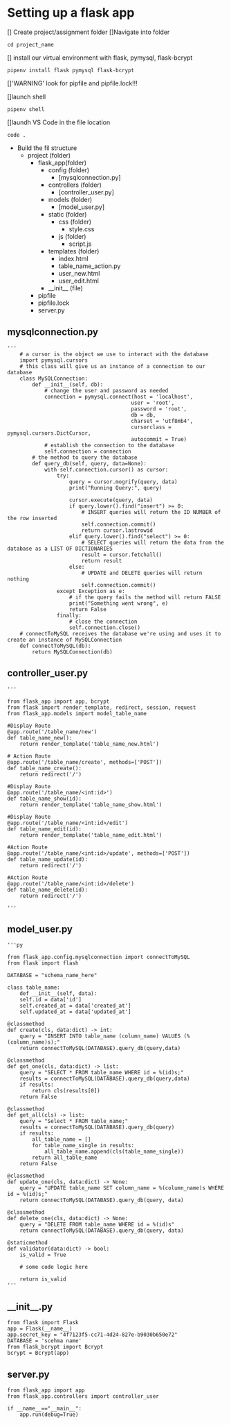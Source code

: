 

# Setting up a flask app
[] Create project/assignment folder
[]Navigate into folder

    cd project_name


[] install our virtual environment with flask, pymysql, flask-bcrypt


    pipenv install flask pymysql flask-bcrypt


[]'WARNING' look for pipfile and pipfile.lock!!!

[]launch shell

    pipenv shell

[]laundh VS Code in the file location

    code .

- Build the fil structure
    - project (folder)
        - flask_app(folder)
            - config (folder)
                - [mysqlconnection.py]
            - controllers (folder)
                - [controller_user.py]
            - models (folder)
                - [model_user.py]
            - static (folder)
                - css (folder)
                    - style.css
                - js (folder)
                    - script.js
            - templates (folder)
                - index.html
                - table_name_action.py
                - user_new.html
                - user_edit.html
            - \_\_init__ (file)
        - pipfile
        - pipfile.lock
        - server.py


## mysqlconnection.py
    '''
        # a cursor is the object we use to interact with the database
        import pymysql.cursors
        # this class will give us an instance of a connection to our database
        class MySQLConnection:
            def __init__(self, db):
                # change the user and password as needed
                connection = pymysql.connect(host = 'localhost',
                                            user = 'root', 
                                            password = 'root', 
                                            db = db,
                                            charset = 'utf8mb4',
                                            cursorclass = pymysql.cursors.DictCursor,
                                            autocommit = True)
                # establish the connection to the database
                self.connection = connection
            # the method to query the database
            def query_db(self, query, data=None):
                with self.connection.cursor() as cursor:
                    try:
                        query = cursor.mogrify(query, data)
                        print("Running Query:", query)
            
                        cursor.execute(query, data)
                        if query.lower().find("insert") >= 0:
                            # INSERT queries will return the ID NUMBER of the row inserted
                            self.connection.commit()
                            return cursor.lastrowid
                        elif query.lower().find("select") >= 0:
                            # SELECT queries will return the data from the database as a LIST OF DICTIONARIES
                            result = cursor.fetchall()
                            return result
                        else:
                            # UPDATE and DELETE queries will return nothing
                            self.connection.commit()
                    except Exception as e:
                        # if the query fails the method will return FALSE
                        print("Something went wrong", e)
                        return False
                    finally:
                        # close the connection
                        self.connection.close() 
        # connectToMySQL receives the database we're using and uses it to create an instance of MySQLConnection
        def connectToMySQL(db):
            return MySQLConnection(db)

## controller_user.py

    '''

    from flask_app import app, bcrypt
    from flask import render_template, redirect, session, request
    from flask_app.models import model_table_name

    #Display Route
    @app.route('/table_name/new')
    def table_name_new():
        return render_template('table_name_new.html')

    # Action Route
    @app.route('/table_name/create', methods=['POST'])
    def table_name_create():
        return redirect('/')

    #Display Route
    @app.route('/table_name/<int:id>')
    def table_name_show(id):
        return render_template('table_name_show.html')

    #Display Route
    @app.route('/table_name/<int:id>/edit')
    def table_name_edit(id):
        return render_template('table_name_edit.html')

    #Action Route
    @app.route('/table_name/<int:id>/update', methods=['POST'])
    def table_name_update(id):
        return redirect('/')

    #Action Route
    @app.route('/table_name/<int:id>/delete')
    def table_name_delete(id):
        return redirect('/')

    '''

## model_user.py

    '''py

    from flask_app.config.mysqlconnection import connectToMySQL
    from flask import flash
    
    DATABASE = "schema_name_here"

    class table_name:
        def __init__(self, data):
        self.id = data['id']
        self.created_at = data['created_at']
        self.updated_at = data['updated_at']

    @classmethod
    def create(cls, data:dict) -> int:
        query = "INSERT INTO table_name (column_name) VALUES (%(column_name)s);"
        return connectToMySQL(DATABASE).query_db(query,data)
    
    @classmethod
    def get_one(cls, data:dict) -> list:
        query = "SELECT * FROM table_name WHERE id = %(id)s;"
        results = connectToMySQL(DATABASE).query_db(query,data)
        if results:
            return cls(results[0])
        return False

    @classmethod
    def get_all(cls) -> list:
        query = "Select * FROM table_name;"
        results = connectToMySQL(DATABASE).query_db(query)
        if results:
            all_table_name = []
            for table_name_single in results:
                all_table_name.append(cls(table_name_single))
            return all_table_name
        return False

    @classmethod
    def update_one(cls, data:dict) -> None:
        query = "UPDATE table_name SET column_name = %(column_name)s WHERE id = %(id)s;"
        return connectToMySQL(DATABASE).query_db(query, data)

    @classmethod
    def delete_one(cls, data:dict) -> None:
        query = "DELETE FROM table_name WHERE id = %(id)s"
        return connectToMySQL(DATABASE).query_db(query, data)

    @staticmethod
    def validator(data:dict) -> bool:
        is_valid = True

        # some code logic here

        return is_valid
    '''

## \_\_init__.py
    from flask import Flask
    app = Flask(__name__)
    app.secret_key = "4f7123f5-cc71-4d24-827e-b9030b650e72"
    DATABASE = 'scehma name'
    from flask_bcrypt import Bcrypt
    bcrypt = Bcrypt(app)


## server.py
    from flask_app import app
    from flask_app.controllers import controller_user

    if __name__=="__main__":
        app.run(debug=True)




